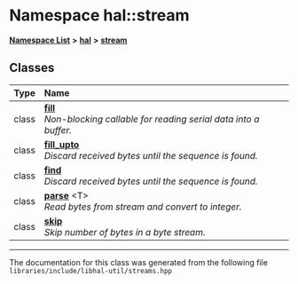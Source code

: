 

# Namespace hal::stream



[**Namespace List**](namespaces.md) **>** [**hal**](namespacehal.md) **>** [**stream**](namespacehal_1_1stream.md)




















## Classes

| Type | Name |
| ---: | :--- |
| class | [**fill**](classhal_1_1stream_1_1fill.md) <br>_Non-blocking callable for reading serial data into a buffer._  |
| class | [**fill\_upto**](classhal_1_1stream_1_1fill__upto.md) <br>_Discard received bytes until the sequence is found._  |
| class | [**find**](classhal_1_1stream_1_1find.md) <br>_Discard received bytes until the sequence is found._  |
| class | [**parse**](classhal_1_1stream_1_1parse.md) &lt;T&gt;<br>_Read bytes from stream and convert to integer._  |
| class | [**skip**](classhal_1_1stream_1_1skip.md) <br>_Skip number of bytes in a byte stream._  |



















































------------------------------
The documentation for this class was generated from the following file `libraries/include/libhal-util/streams.hpp`

